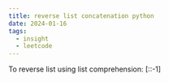 ```yaml
---
title: reverse list concatenation python
date: 2024-01-16
tags:
  - insight
  - leetcode
---
```

To reverse list using list comprehension: \[::-1\]